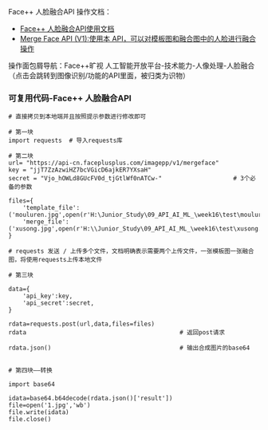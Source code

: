 Face++ 人脸融合API 操作文档：

- [Face++ 人脸融合API使用文档](https://console.faceplusplus.com.cn/service/image/intro)
- [Merge Face API (V1):使用本 API，可以对模板图和融合图中的人脸进行融合操作](https://console.faceplusplus.com.cn/documents/20813963)

操作面包屑导航：Face++旷视 人工智能开放平台-技术能力-人像处理-人脸融合（点击会跳转到图像识别/功能的API里面，被归类为识物）


### 可复用代码-Face++ 人脸融合API

```
# 直接拷贝到本地端并且按照提示参数进行修改即可

# 第一块
import requests  # 导入requests库

# 第二块
url= "https://api-cn.faceplusplus.com/imagepp/v1/mergeface"
key = "jjT7ZzAzwiHZ7bcVGicD6ajkER7YXsaH"
secret = "Vjo_hOWLd8GUcFV0d_tjGtlWf0nATCw-"                    # 3个必备的参数

files={
    'template_file':('mouluren.jpg',open(r'H:\Junior_Study\09_API_AI_ML_\week16\test\mouluren.jpg','rb')), 
    'merge_file':('xusong.jpg',open(r'H:\\Junior_Study\09_API_AI_ML_\week16\test\xusong.jpg','rb'))      
}

# requests 发送 / 上传多个文件，文档明确表示需要两个上传文件，一张模板图一张融合图，将使用requests上传本地文件

# 第三块

data={
    'api_key':key,
    'api_secret':secret,
}

rdata=requests.post(url,data,files=files)
rdata                                           # 返回post请求

rdata.json()                                    # 输出合成图片的base64


# 第四块——转换

import base64 

idata=base64.b64decode(rdata.json()['result'])
file=open('1.jpg','wb')
file.write(idata)
file.close()

```


